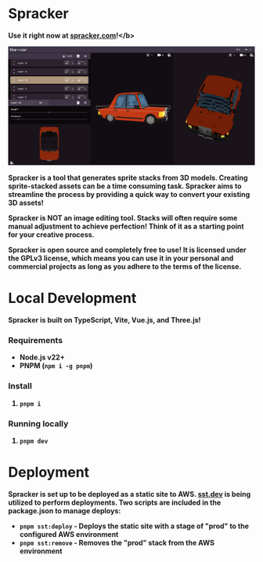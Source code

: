 # Spracker

<b>Use it right now at [spracker.com]('https://spracker.com')!</b>

<img src="./public/images/example-car.png" />

Spracker is a tool that generates sprite stacks from 3D models. Creating sprite-stacked assets can be a time consuming task. Spracker aims to streamline the process by providing a quick way to convert your existing 3D assets!

Spracker is NOT an image editing tool. Stacks will often require some manual adjustment to achieve perfection! Think of it as a starting point for your creative process.

Spracker is open source and completely free to use! It is licensed under the GPLv3 license, which means you can use it in your personal and commercial projects as long as you adhere to the terms of the license.

# Local Development

Spracker is built on TypeScript, Vite, Vue.js, and Three.js!

### Requirements

- Node.js v22+
- PNPM (`npm i -g pnpm`)

### Install

1. `pnpm i`

### Running locally

1. `pnpm dev`

# Deployment

Spracker is set up to be deployed as a static site to AWS. [sst.dev](https://sst.dev/) is being utilized to perform deployments. Two scripts are included in the package.json to manage deploys:

- `pnpm sst:deploy` - Deploys the static site with a stage of "prod" to the configured AWS environment
- `pnpm sst:remove` - Removes the "prod" stack from the AWS environment
